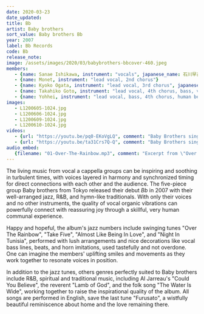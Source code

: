 ```yaml
---
date: 2020-03-23
date_updated: 
title: Bb
artist: Baby brothers
sort_value: Baby brothers Bb
year: 2007
label: Bb Records
code: Bb
release_note: 
image: /assets/images/2020/03/babybrothers-bbcover-460.jpeg
members:
   - {name: Sanae Ishikawa, instrument: "vocals", japanese_name: 石川早苗, url: "http://blog.livedoor.jp/sanny_jazz/"}
   - {name: Monet, instrument: "lead vocal, 2nd chorus"}
   - {name: Kyoko Ogata, instrument: "lead vocal, 3rd chorus", japanese_name: 緒方京子}
   - {name: Takahiko Goto, instrument: "lead vocal, 4th chorus, bass, voice trumpet"}
   - {name: Yohhei, instrument: "lead vocal, bass, 4th chorus, human beat box"}
images: 
   - L1200605-1024.jpg
   - L1200606-1024.jpg
   - L1200609-1024.jpg
   - L1200610-1024.jpg
videos: 
   - {url: "https://youtu.be/pq0-EKoVgLQ", comment: "Baby Brothers singing \"My Favorite Things\" live"}
   - {url: "https://youtu.be/ta31Crs7Q-Q", comment: "Baby Brothers singing live part 2"}
audio_embed:
   {filename: "01-Over-The-Rainbow.mp3", comment: "Excerpt from \"Over The Rainbow\", the first track on the album:"}
---
```

The living music from vocal a cappella groups can be inspiring and soothing in turbulent times, with voices layered in harmony and synchronized timing for direct connections with each other and the audience. The five-piece group Baby brothers from Tokyo released their debut *Bb* in 2007 with their well-arranged jazz, R&B, and hymn-like traditionals. With only their voices and no other instruments, the quality of vocal organic vibrations can powerfully connect with reassuring joy through a skillful, very human communal experience.

Happy and hopeful, the album's jazz numbers include swinging tunes "Over The Rainbow", "Take Five", "Almost Like Being In Love", and "Night In Tunisia", performed with lush arrangements and nice decorations like vocal bass lines, beats, and horn imitations, used tastefully and not overdone. One can imagine the members' uplifting smiles and movements as they work together to resonate voices in position.

In addition to the jazz tunes, others genres perfectly suited to Baby brothers include R&B, spiritual and traditional music, including Al Jarreau's "Could You Believe", the reverent "Lamb of God", and the folk song "The Water Is Wide", working together to raise the inspirational quality of the album. All songs are performed in English, save the last tune "Furusato", a wistfully beautiful reminiscence about home and the love remaining there.
